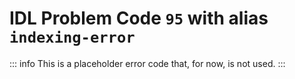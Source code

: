 # IDL Problem Code `95` with alias `indexing-error`

<!--@include: ./severity/disable_problem.md-->

::: info
This is a placeholder error code that, for now, is not used.
:::
